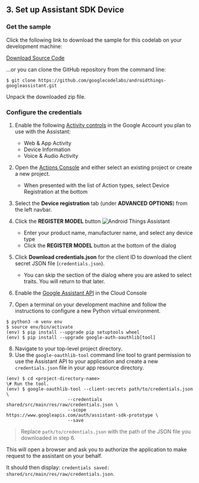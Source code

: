 ## 3. Set up Assistant SDK Device
### Get the sample

Click the following link to download the sample for this codelab on your development machine:

[Download Source Code](https://github.com/googlecodelabs/androidthings-googleassistant/archive/master.zip)

...or you can clone the GitHub repository from the command line:

```$ git clone https://github.com/googlecodelabs/androidthings-googleassistant.git```

Unpack the downloaded zip file.

### Configure the credentials

1. Enable the following [Activity controls](https://myaccount.google.com/activitycontrols) in the Google Account you plan to use with the Assistant:
	- Web & App Activity
    - Device Information
    - Voice & Audio Activity
2. Open the [Actions Console](http://console.actions.google.com/) and either select an existing project or create a new project.
    - When presented with the list of Action types, select Device Registration at the bottom

3. Select the **Device registration** tab (under **ADVANCED OPTIONS**) from the left navbar.
4. Click the **REGISTER MODEL** button
![Android Things Assistant](https://codelabs.developers.google.com/codelabs/androidthings-assistant/img/18105acf8b9778c.png)
    - Enter your product name, manufacturer name, and select any device type
    - Click the **REGISTER MODEL** button at the bottom of the dialog

5. Click **Download credentials.json** for the client ID to download the client secret JSON file (`credentials.json`).

    - You can skip the section of the dialog where you are asked to select traits. You will return to that later.

6. Enable the [Google Assistant API](https://console.developers.google.com/apis/api/embeddedassistant.googleapis.com/overview) in the Cloud Console
7. Open a terminal on your development machine and follow the instructions to configure a new Python virtual environment.

```
$ python3 -m venv env
$ source env/bin/activate 
(env) $ pip install --upgrade pip setuptools wheel
(env) $ pip install --upgrade google-auth-oauthlib[tool]
```

8. Navigate to your top-level project directory.
9. Use the `google-oauthlib-tool` command line tool to grant permission to use the Assistant API to your application and create a new `credentials.json` file in your app resource directory.


```
(env) $ cd <project-directory-name>
\# Run the tool.
(env) $ google-oauthlib-tool --client-secrets path/to/credentials.json \
                       --credentials shared/src/main/res/raw/credentials.json \
                       --scope https://www.googleapis.com/auth/assistant-sdk-prototype \
                       --save
```
> Replace `path/to/credentials.json` with the path of the JSON file you downloaded in step 6.

This will open a browser and ask you to authorize the application to make request to the assistant on your behalf.

It should then display: `credentials saved: shared/src/main/res/raw/credentials.json`.
